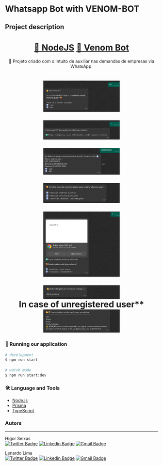 # Whatsapp Bot with VENOM-BOT

## Project description

<p align="center"></p>
<h1 align="center">
    <a href="https://nodejs.org/en/">🔗 NodeJS</a>
    <a href="https://www.npmjs.com/package/venom-bot">🧠 Venom Bot</a>
</h1>
<p align="center">🚀 Projeto criado com o intuito de auxiliar nas demandas de empresas via WhatsApp.</p>
<h1 align="center">

  <img alt="Welcome" title="Welcome" align="center" style="width: 50%" src="./assets/welcome.png" /><br/>
 
  <img alt="Menu" title="Menu" align="center" style="width: 50%" src="./assets\Informe_CPF.png" /><br/>
  
  <img alt="Order" title="Order" align="center" style="width: 50%" src="./assets/Confirmacao_de _cpf.png" /><br/>
 
  <img alt="Order" title="Order" align="center" style="width: 50%" src="./assets/user_choises.png" /><br/>

  <img alt="Address" title="Address" align="center" style="width: 50%" src="./assets/SendBoleto.png" /><br/>

  <img alt="Bill" title="Bill" align="center" style="width: 50%" src="./assets/final.png" /><br/>
  In case of unregistered user**<br/>
  <img alt="Assistant" title="Assistant" align="center" style="width: 50%" src="./assets/cadastro.png" />
</h1>

### 🎲 Running our application

```bash
# development
$ npm run start

# watch mode
$ npm run start:dev
```

### 🛠 Language and Tools

- [Node.js](https://nodejs.org/en/)
- [Prisma](https://www.prisma.io/docs)
- [TypeScript](https://www.typescriptlang.org/docs/)

### Autors

---

Higor Seixas<br/>
[![Twitter Badge](https://img.shields.io/badge/-@juniorwmr-1ca0f1?style=flat-square&labelColor=1ca0f1&logo=twitter&logoColor=white&link=https://twitter.com/juniorwmr)](https://twitter.com/HigorSeixas2) [![Linkedin Badge](https://img.shields.io/badge/-Washington-blue?style=flat-square&logo=Linkedin&logoColor=white&link=https://www.linkedin.com/in/juniorwmr/)](https://www.linkedin.com/in/higor-celm-seixas-27rj/)
[![Gmail Badge](https://img.shields.io/badge/-juniorwmr@gmail.com-c14438?style=flat-square&logo=Gmail&logoColor=white&link=mailto:juniorripardo@gmail.com)](higor.c.seixas@gmail.com)

Lenardo Lima<br/>
[![Twitter Badge](https://img.shields.io/badge/-@juniorwmr-1ca0f1?style=flat-square&labelColor=1ca0f1&logo=twitter&logoColor=white&link=https://twitter.com/juniorwmr)](https://twitter.com/arochaleeo) [![Linkedin Badge](https://img.shields.io/badge/-Washington-blue?style=flat-square&logo=Linkedin&logoColor=white&link=https://www.linkedin.com/in/juniorwmr/)](https://www.linkedin.com/in/leonardo-vin%C3%ADcius-r-7ba1a6118/)
[![Gmail Badge](https://img.shields.io/badge/-juniorwmr@gmail.com-c14438?style=flat-square&logo=Gmail&logoColor=white&link=mailto:juniorripardo@gmail.com)](leonardorocha.limaa@gmail.com)
